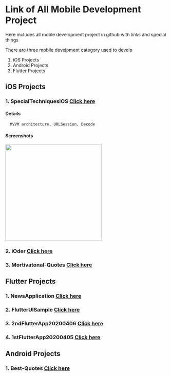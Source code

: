 # Link of All Mobile Development Project

Here includes all moble development project in github with links and special things

There are three mobile develpment category used to develp
1. iOS Projects
2. Android Projects
3. Flutter Projects

## iOS Projects
   ### 1. SpecialTechniquesiOS [Click here](https://github.com/randikawann/SpecialTechniquesiOS)
   #### Details
      MVVM architecture, URLSession, Decode
   #### Screenshots
   <img src = "branchscreenshot/03mvvm4screen1.png"  height="300" /> 
   
   ### 2. iOder [Click here](https://github.com/randikawann/iOder)
   ### 3. Mortivatonal-Quotes [Click here](https://github.com/randikawann/Mortivatonal-Quotes)



## Flutter Projects
   ### 1. NewsApplication [Click here](https://github.com/randikawann/NewsApplication)
  ### 2. FlutterUISample [Click here](https://github.com/randikawann/FlutterUISample)
  ### 3. 2ndFlutterApp20200406 [Click here](https://github.com/randikawann/2ndFlutterApp20200406)
  ### 4. 1stFlutterApp20200405 [Click here](https://https://github.com/randikawann/1stFlutterApp20200405)



## Android Projects
  ### 1. Best-Quotes [Click here](https://github.com/randikawann/Best-Quotes)


